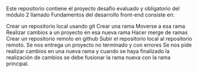 Este repositorio contiene el proyecto desafío evaluado y obligatorio del módulo 2 llamado Fundamentos del desarrollo front-end consiste en:

Crear un repositorio local usando git
Crear una rama
Moverse a esa rama
Realizar cambios a un proyecto en esa nueva rama
Hacer merge de ramas
Crear un repositorio remoto en github
Subir el repositorio local al repositorio remoto.
Se nos entrega un proyecto no terminado y con errores 
Se nos pide realizar cambios en una nueva rama y cuando se haya finalizado la realización de cambios se debe fusionar la rama nueva con la rama principal. 

